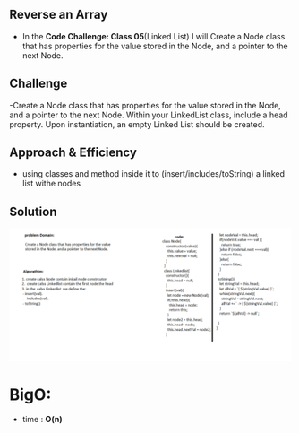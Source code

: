 ## Reverse an Array
- In the **Code Challenge: Class 05**(Linked List) I will Create a Node class that has properties for the value stored in the Node, and a pointer to the next Node. 
## Challenge
-Create a Node class that has properties for the value stored in the Node, and a pointer to the next Node.
Within your LinkedList class, include a head property. Upon instantiation, an empty Linked List should be created.
## Approach & Efficiency
-  using classes and method inside it to (insert/includes/toString) a linked list withe nodes 
## Solution
![LinkedList](./assests/LinkedList.PNG)
# BigO:
 - time : **O(n)** 